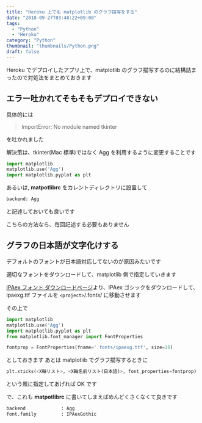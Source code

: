 ```yaml
---
title: "Heroku 上でも matplotlib のグラフ描写をする"
date: "2018-09-27T03:48:22+09:00"
tags:
  - "Python"
  - "Heroku"
category: "Python"
thumbnail: "thumbnails/Python.png"
draft: false
---
```


Heroku でデプロイしたアプリ上で、matplotlib のグラフ描写するのに結構詰まったので対処法をまとめておきます

## エラー吐かれてそもそもデプロイできない

具体的には

> ImportError: No module named tkinter

を吐かれました

解決策は、tkinter(Mac 標準)ではなく Agg を利用するように変更することです

```python
import matplotlib
matplotlib.use('Agg')
import matplotlib.pyplot as plt
```

あるいは,
**matpotlibrc** をカレントディレクトリに設置して

```txt
backend: Agg
```

と記述しておいても良いです

こちらの方法なら、毎回記述する必要もありません

## グラフの日本語が文字化けする

デフォルトのフォントが日本語対応してないのが原因みたいです

適切なフォントをダウンロードして、matplotlib 側で指定していきます

[IPAex フォント ダウンロードページ](https://ipafont.ipa.go.jp/old/ipaexfont/download.html)より、IPAex ゴシックをダウンロードして、ipaexg.ttf ファイルを `<project>`/.fonts/ に移動させます

その上で

```python
import matplotlib
matplotlib.use('Agg')
import matplotlib.pyplot as plt
from matplotlib.font_manager import FontProperties

fontprop = FontProperties(fname='.fonts/ipaexg.ttf', size=10)
```

としておきます
あとは matplotlib でグラフ描写するときに

```python
plt.xticks(<X軸リスト>, <X軸名前リスト(日本語)>, font_properties=fontprop)
```

という風に指定してあげれば OK です

で、これも **matpotlibrc** に書いてしまえばめんどくさくなくて良きです

```txt
backend             : Agg
font.family         : IPAexGothic
```
